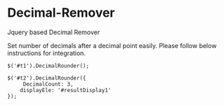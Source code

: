 # Decimal-Remover
Jquery based Decimal Remover

Set number of decimals after a decimal point easily. Please follow below instructions for integration.
```
$('#t1').DecimalRounder();
```
```
$('#t2').DecimalRounder({
     DecimalCount: 3,
    displayEle: '#resultDisplay1'
});
```
